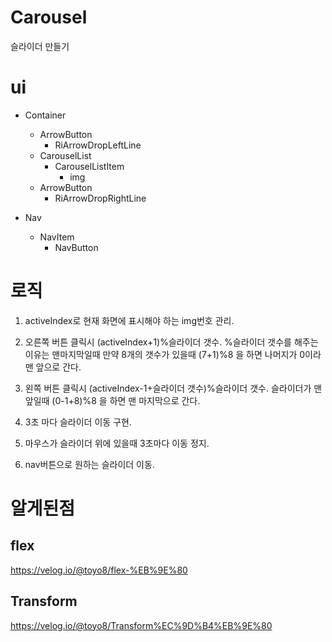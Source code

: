 # Carousel
슬라이더 만들기

# ui
* Container
  * ArrowButton
    * RiArrowDropLeftLine
  * CarouselList
    * CarouselListItem
      * img
  * ArrowButton
    * RiArrowDropRightLine

* Nav
  * NavItem
    * NavButton

# 로직
1. activeIndex로 현재 화면에 표시해야 하는 img번호 관리.

2. 오른쪽 버튼 클릭시 (activeIndex+1)%슬라이더 갯수. %슬라이더 갯수를 해주는 이유는 맨마지막일때 만약 8개의 갯수가 있을때 (7+1)%8 을 하면 나머지가 0이라 맨 앞으로 간다.

3. 왼쪽 버튼 클릭시 (activeIndex-1+슬라이더 갯수)%슬라이더 갯수. 슬라이더가 맨앞일때 (0-1+8)%8 을 하면 맨 마지막으로 간다.

4. 3초 마다 슬라이더 이동 구현.

5. 마우스가 슬라이더 위에 있을때 3초마다 이동 정지.

6. nav버튼으로 원하는 슬라이더 이동.

# 알게된점
## flex
https://velog.io/@toyo8/flex-%EB%9E%80
## Transform
https://velog.io/@toyo8/Transform%EC%9D%B4%EB%9E%80
